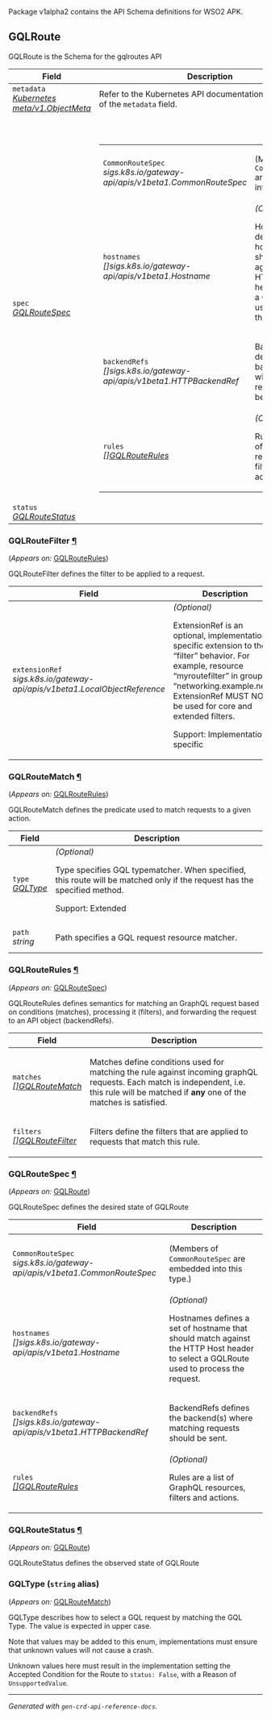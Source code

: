 <p>
<p>Package v1alpha2 contains the API Schema definitions for WSO2 APK.</p>
</p>

## GQLRoute

<p>
<p>GQLRoute is the Schema for the gqlroutes API</p>
</p>
<table>
    <thead>
        <tr>
            <th>Field</th>
            <th>Description</th>
        </tr>
    </thead>
    <tbody>
        <tr>
            <td>
                <code>metadata</code></br>
                <em>
                    <a href="https://kubernetes.io/docs/reference/generated/kubernetes-api/v1.23/#objectmeta-v1-meta">
                        Kubernetes meta/v1.ObjectMeta
                    </a>
                </em>
            </td>
            <td>
                Refer to the Kubernetes API documentation for the fields of the
                <code>metadata</code> field.
            </td>
        </tr>
        <tr>
            <td>
                <code>spec</code></br>
                <em>
                    <a href="#dp.wso2.com/v1alpha2.GQLRouteSpec">
                        GQLRouteSpec
                    </a>
                </em>
            </td>
            <td>
                <br />
                <br />
                <table>
                    <tr>
                        <td>
                            <code>CommonRouteSpec</code></br>
                            <em>
                                sigs.k8s.io/gateway-api/apis/v1beta1.CommonRouteSpec
                            </em>
                        </td>
                        <td>
                            <p>
                                (Members of <code>CommonRouteSpec</code> are embedded into this type.)
                            </p>
                        </td>
                    </tr>
                    <tr>
                        <td>
                            <code>hostnames</code></br>
                            <em>
                                []sigs.k8s.io/gateway-api/apis/v1beta1.Hostname
                            </em>
                        </td>
                        <td>
                            <em>(Optional)</em>
                            <p>Hostnames defines a set of hostname that should match against the HTTP Host
                                header to select a GQLRoute used to process the request.</p>
                        </td>
                    </tr>
                    <tr>
                        <td>
                            <code>backendRefs</code></br>
                            <em>
                                []sigs.k8s.io/gateway-api/apis/v1beta1.HTTPBackendRef
                            </em>
                        </td>
                        <td>
                            <p>BackendRefs defines the backend(s) where matching requests should be
                                sent.</p>
                        </td>
                    </tr>
                    <tr>
                        <td>
                            <code>rules</code></br>
                            <em>
                                <a href="#dp.wso2.com/v1alpha2.GQLRouteRules">
                                    []GQLRouteRules
                                </a>
                            </em>
                        </td>
                        <td>
                            <em>(Optional)</em>
                            <p>Rules are a list of GraphQL resources, filters and actions.</p>
                        </td>
                    </tr>
                </table>
            </td>
        </tr>
        <tr>
            <td>
                <code>status</code></br>
                <em>
                    <a href="#dp.wso2.com/v1alpha2.GQLRouteStatus">
                        GQLRouteStatus
                    </a>
                </em>
            </td>
            <td>
            </td>
        </tr>
    </tbody>
</table>
<h3 id="dp.wso2.com/v1alpha2.GQLRouteFilter">GQLRouteFilter
    <a class="headerlink" href="#dp.wso2.com%2fv1alpha2.GQLRouteFilter" title="Permanent link">¶</a>
</h3>
<p>
    (<em>Appears on:</em>
    <a href="#dp.wso2.com/v1alpha2.GQLRouteRules">GQLRouteRules</a>)
</p>
<p>
<p>GQLRouteFilter defines the filter to be applied to a request.</p>
</p>
<table>
    <thead>
        <tr>
            <th>Field</th>
            <th>Description</th>
        </tr>
    </thead>
    <tbody>
        <tr>
            <td>
                <code>extensionRef</code></br>
                <em>
                    sigs.k8s.io/gateway-api/apis/v1beta1.LocalObjectReference
                </em>
            </td>
            <td>
                <em>(Optional)</em>
                <p>ExtensionRef is an optional, implementation-specific extension to the
                    &ldquo;filter&rdquo; behavior. For example, resource &ldquo;myroutefilter&rdquo; in group
                    &ldquo;networking.example.net&rdquo;). ExtensionRef MUST NOT be used for core and
                    extended filters.</p>
                <p>Support: Implementation-specific</p>
            </td>
        </tr>
    </tbody>
</table>
<h3 id="dp.wso2.com/v1alpha2.GQLRouteMatch">GQLRouteMatch
    <a class="headerlink" href="#dp.wso2.com%2fv1alpha2.GQLRouteMatch" title="Permanent link">¶</a>
</h3>
<p>
    (<em>Appears on:</em>
    <a href="#dp.wso2.com/v1alpha2.GQLRouteRules">GQLRouteRules</a>)
</p>
<p>
<p>GQLRouteMatch defines the predicate used to match requests to a given
    action.</p>
</p>
<table>
    <thead>
        <tr>
            <th>Field</th>
            <th>Description</th>
        </tr>
    </thead>
    <tbody>
        <tr>
            <td>
                <code>type</code></br>
                <em>
                    <a href="#dp.wso2.com/v1alpha2.GQLType">
                        GQLType
                    </a>
                </em>
            </td>
            <td>
                <em>(Optional)</em>
                <p>Type specifies GQL typematcher.
                    When specified, this route will be matched only if the request has the
                    specified method.</p>
                <p>Support: Extended</p>
            </td>
        </tr>
        <tr>
            <td>
                <code>path</code></br>
                <em>
                    string
                </em>
            </td>
            <td>
                <p>Path specifies a GQL request resource matcher.</p>
            </td>
        </tr>
    </tbody>
</table>
<h3 id="dp.wso2.com/v1alpha2.GQLRouteRules">GQLRouteRules
    <a class="headerlink" href="#dp.wso2.com%2fv1alpha2.GQLRouteRules" title="Permanent link">¶</a>
</h3>
<p>
    (<em>Appears on:</em>
    <a href="#dp.wso2.com/v1alpha2.GQLRouteSpec">GQLRouteSpec</a>)
</p>
<p>
<p>GQLRouteRules defines semantics for matching an GraphQL request based on
    conditions (matches), processing it (filters), and forwarding the request to
    an API object (backendRefs).</p>
</p>
<table>
    <thead>
        <tr>
            <th>Field</th>
            <th>Description</th>
        </tr>
    </thead>
    <tbody>
        <tr>
            <td>
                <code>matches</code></br>
                <em>
                    <a href="#dp.wso2.com/v1alpha2.GQLRouteMatch">
                        []GQLRouteMatch
                    </a>
                </em>
            </td>
            <td>
                <p>Matches define conditions used for matching the rule against incoming
                    graphQL requests. Each match is independent, i.e. this rule will be matched
                    if <strong>any</strong> one of the matches is satisfied.</p>
            </td>
        </tr>
        <tr>
            <td>
                <code>filters</code></br>
                <em>
                    <a href="#dp.wso2.com/v1alpha2.GQLRouteFilter">
                        []GQLRouteFilter
                    </a>
                </em>
            </td>
            <td>
                <p>Filters define the filters that are applied to requests that match
                    this rule.</p>
            </td>
        </tr>
    </tbody>
</table>
<h3 id="dp.wso2.com/v1alpha2.GQLRouteSpec">GQLRouteSpec
    <a class="headerlink" href="#dp.wso2.com%2fv1alpha2.GQLRouteSpec" title="Permanent link">¶</a>
</h3>
<p>
    (<em>Appears on:</em>
    <a href="#dp.wso2.com/v1alpha2.GQLRoute">GQLRoute</a>)
</p>
<p>
<p>GQLRouteSpec defines the desired state of GQLRoute</p>
</p>
<table>
    <thead>
        <tr>
            <th>Field</th>
            <th>Description</th>
        </tr>
    </thead>
    <tbody>
        <tr>
            <td>
                <code>CommonRouteSpec</code></br>
                <em>
                    sigs.k8s.io/gateway-api/apis/v1beta1.CommonRouteSpec
                </em>
            </td>
            <td>
                <p>
                    (Members of <code>CommonRouteSpec</code> are embedded into this type.)
                </p>
            </td>
        </tr>
        <tr>
            <td>
                <code>hostnames</code></br>
                <em>
                    []sigs.k8s.io/gateway-api/apis/v1beta1.Hostname
                </em>
            </td>
            <td>
                <em>(Optional)</em>
                <p>Hostnames defines a set of hostname that should match against the HTTP Host
                    header to select a GQLRoute used to process the request.</p>
            </td>
        </tr>
        <tr>
            <td>
                <code>backendRefs</code></br>
                <em>
                    []sigs.k8s.io/gateway-api/apis/v1beta1.HTTPBackendRef
                </em>
            </td>
            <td>
                <p>BackendRefs defines the backend(s) where matching requests should be
                    sent.</p>
            </td>
        </tr>
        <tr>
            <td>
                <code>rules</code></br>
                <em>
                    <a href="#dp.wso2.com/v1alpha2.GQLRouteRules">
                        []GQLRouteRules
                    </a>
                </em>
            </td>
            <td>
                <em>(Optional)</em>
                <p>Rules are a list of GraphQL resources, filters and actions.</p>
            </td>
        </tr>
    </tbody>
</table>
<h3 id="dp.wso2.com/v1alpha2.GQLRouteStatus">GQLRouteStatus
    <a class="headerlink" href="#dp.wso2.com%2fv1alpha2.GQLRouteStatus" title="Permanent link">¶</a>
</h3>
<p>
    (<em>Appears on:</em>
    <a href="#dp.wso2.com/v1alpha2.GQLRoute">GQLRoute</a>)
</p>
<p>
<p>GQLRouteStatus defines the observed state of GQLRoute</p>
</p>
<h3 id="dp.wso2.com/v1alpha2.GQLType">GQLType
    (<code>string</code> alias)</p>
</h3>
<p>
    (<em>Appears on:</em>
    <a href="#dp.wso2.com/v1alpha2.GQLRouteMatch">GQLRouteMatch</a>)
</p>
<p>
<p>GQLType describes how to select a GQL request by matching the GQL Type.
    The value is expected in upper case.</p>
<p>Note that values may be added to this enum, implementations
    must ensure that unknown values will not cause a crash.</p>
<p>Unknown values here must result in the implementation setting the
    Accepted Condition for the Route to <code>status: False</code>, with a
    Reason of <code>UnsupportedValue</code>.</p>
</p>

<hr />
<p><em>
        Generated with <code>gen-crd-api-reference-docs</code>.
</em></p>